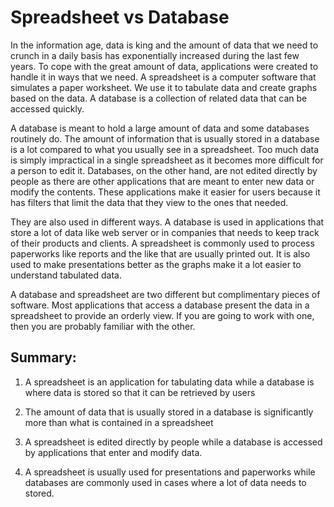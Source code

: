 <!-- 
http://www.differencebetween.net/technology/difference-between-spreadsheet-and-database/ -->

# Spreadsheet vs Database

In the information age, data is king and the amount of data that we need to crunch in a daily basis has exponentially increased during the last few years. To cope with the great amount of data, applications were created to handle it in ways that we need. A spreadsheet is a computer software that simulates a paper worksheet. We use it to tabulate data and create graphs based on the data. A database is a collection of related data that can be accessed quickly.

A database is meant to hold a large amount of data and some databases routinely do. The amount of information that is usually stored in a database is a lot compared to what you usually see in a spreadsheet. Too much data is simply impractical in a single spreadsheet as it becomes more difficult for a person to edit it. Databases, on the other hand, are not edited directly by people as there are other applications that are meant to enter new data or modify the contents. These applications make it easier for users because it has filters that limit the data that they view to the ones that needed.

They are also used in different ways. A database is used in applications that store a lot of data like web server or in companies that needs to keep track of their products and clients. A spreadsheet is commonly used to process paperworks like reports and the like that are usually printed out. It is also used to make presentations better as the graphs make it a lot easier to understand tabulated data.

A database and spreadsheet are two different but complimentary pieces of software. Most applications that access a database present the data in a spreadsheet to provide an orderly view. If you are going to work with one, then you are probably familiar with the other.

## Summary:

1. A spreadsheet is an application for tabulating data while a database is where data is stored so that it can be retrieved by users

2. The amount of data that is usually stored in a database is significantly more than what is contained in a spreadsheet

3. A spreadsheet is edited directly by people while a database is accessed by applications that enter and modify data.

4. A spreadsheet is usually used for presentations and paperworks while databases are commonly used in cases where a lot of data needs to stored.



